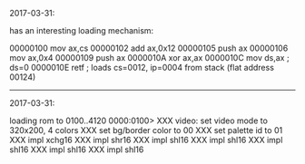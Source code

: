 2017-03-31:

has an interesting loading mechanism:

00000100  mov ax,cs
00000102  add ax,0x12
00000105  push ax
00000106  mov ax,0x4
00000109  push ax
0000010A  xor ax,ax
0000010C  mov ds,ax ; ds=0
0000010E  retf      ; loads cs=0012, ip=0004 from stack (flat address 00124)


---
2017-03-31:

loading rom to 0100..4120
0000:0100> XXX video: set video mode to 320x200, 4 colors
XXX set bg/border color to 00
XXX set palette id to 01
XXX impl xchg16
XXX impl shr16
XXX impl shl16
XXX impl shl16
XXX impl shl16
XXX impl shl16
XXX impl shl16
